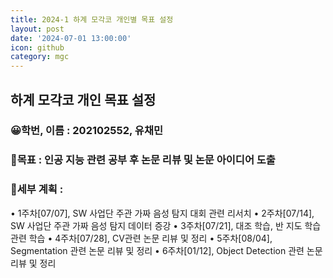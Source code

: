 ```yaml
---
title: 2024-1 하계 모각코 개인별 목표 설정
layout: post
date: '2024-07-01 13:00:00'
icon: github
category: mgc
---
```


## 하계 모각코 개인 목표 설정
### 😀학번, 이름 : 202102552, 유채민
### 🎡목표 : 인공 지능 관련 공부 후 논문 리뷰 및 논문 아이디어 도출

### 📄세부 계획 :
• 1주차[07/07], SW 사업단 주관 가짜 음성 탐지 대회 관련 리서치
• 2주차[07/14], SW 사업단 주관 가짜 음성 탐지 데이터 증강
• 3주차[07/21], 대조 학습, 반 지도 학습 관련 학습
• 4주차[07/28], CV관련 논문 리뷰 및 정리
• 5주차[08/04], Segmentation 관련 논문 리뷰 및 정리
• 6주차[01/12], Object Detection 관련 논문 리뷰 및 정리
